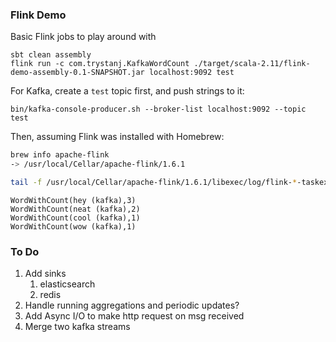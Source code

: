 ### Flink Demo
Basic Flink jobs to play around with

```
sbt clean assembly
flink run -c com.trystanj.KafkaWordCount ./target/scala-2.11/flink-demo-assembly-0.1-SNAPSHOT.jar localhost:9092 test
```

For Kafka, create a `test` topic first, and push strings to it:

`bin/kafka-console-producer.sh --broker-list localhost:9092 --topic test`

Then, assuming Flink was installed with Homebrew:
```bash
brew info apache-flink
-> /usr/local/Cellar/apache-flink/1.6.1
```

```bash
tail -f /usr/local/Cellar/apache-flink/1.6.1/libexec/log/flink-*-taskexecutor-*.out
```

```
WordWithCount(hey (kafka),3)
WordWithCount(neat (kafka),2)
WordWithCount(cool (kafka),1)
WordWithCount(wow (kafka),1)
```

### To Do
1. Add sinks
    1. elasticsearch
    1. redis
1. Handle running aggregations and periodic updates?
1. Add Async I/O to make http request on msg received
1. Merge two kafka streams
